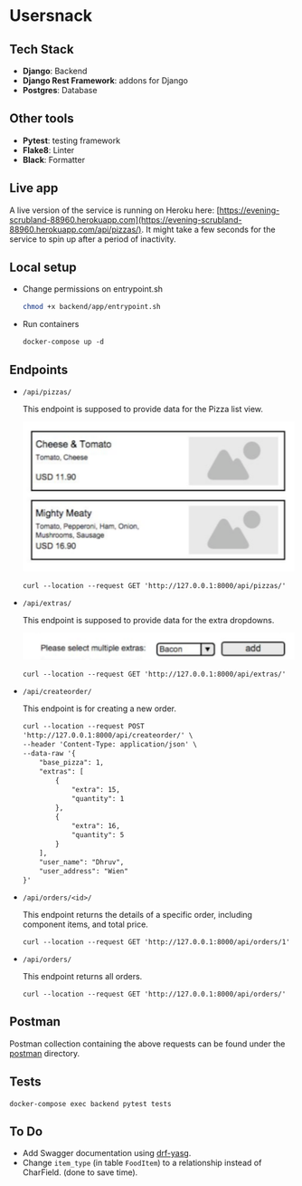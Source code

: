 # Usersnack

## Tech Stack

- **Django**: Backend
- **Django Rest Framework**: addons for Django
- **Postgres**: Database

## Other tools
- **Pytest**: testing framework
- **Flake8**: Linter
- **Black**: Formatter

## Live app
A live version of the service is running on Heroku here: [https://evening-scrubland-88960.herokuapp.com](https://evening-scrubland-88960.herokuapp.com/api/pizzas/). It might take a few seconds for the service to spin up after a period of inactivity.
## Local setup

- Change permissions on entrypoint.sh
    ```bash
    chmod +x backend/app/entrypoint.sh
    ```
- Run containers
    ```
    docker-compose up -d
    ```

## Endpoints

- `/api/pizzas/`
    
    This endpoint is supposed to provide data for the Pizza list view.

    ![](/imgs/pizza-list.png)

    ```curl
    curl --location --request GET 'http://127.0.0.1:8000/api/pizzas/'
    ```
- `/api/extras/`
    
    This endpoint is supposed to provide data for the extra dropdowns.

    ![](/imgs/extra-dropdown.png)

    ```curl
    curl --location --request GET 'http://127.0.0.1:8000/api/extras/'
    ```

- `/api/createorder/`
    
    This endpoint is for creating a new order.

    ```curl
    curl --location --request POST 'http://127.0.0.1:8000/api/createorder/' \
    --header 'Content-Type: application/json' \
    --data-raw '{
        "base_pizza": 1,
        "extras": [
            {
                "extra": 15,
                "quantity": 1
            },
            {
                "extra": 16,
                "quantity": 5
            }
        ],
        "user_name": "Dhruv",
        "user_address": "Wien"
    }'
    ```

- `/api/orders/<id>/`
    
    This endpoint returns the details of a specific order, including component items, and total price.

    ```curl
    curl --location --request GET 'http://127.0.0.1:8000/api/orders/1'
    ```

- `/api/orders/`
    
    This endpoint returns all orders.

    ```curl
    curl --location --request GET 'http://127.0.0.1:8000/api/orders/'
    ```

## Postman

Postman collection containing the above requests can be found under the [postman](postman) directory.


## Tests

```
docker-compose exec backend pytest tests
```

## To Do

- Add Swagger documentation using [drf-yasg](https://github.com/axnsan12/drf-yasg).
- Change `item_type` (in table `FoodItem`) to a relationship instead of CharField. (done to save time).